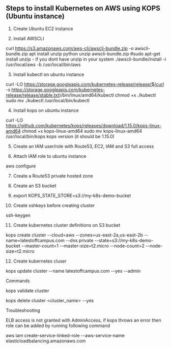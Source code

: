 ## Steps to install Kubernetes on AWS using KOPS (Ubuntu instance)

1. Create Ubuntu EC2 instance

2. Install AWSCLI

 curl https://s3.amazonaws.com/aws-cli/awscli-bundle.zip -o awscli-bundle.zip
 apt install unzip python
 unzip awscli-bundle.zip
 #sudo apt-get install unzip - if you dont have unzip in your system
 ./awscli-bundle/install -i /usr/local/aws -b /usr/local/bin/aws

3. Install kubectl on ubuntu instance

 curl -LO https://storage.googleapis.com/kubernetes-release/release/$(curl -s https://storage.googleapis.com/kubernetes-release/release/stable.txt)/bin/linux/amd64/kubectl
 chmod +x ./kubectl
 sudo mv ./kubectl /usr/local/bin/kubectl
 
4. Install kops on ubuntu instance

 curl -LO  https://github.com/kubernetes/kops/releases/download/1.15.0/kops-linux-amd64
 chmod +x kops-linux-amd64
 sudo mv kops-linux-amd64 /usr/local/bin/kops
 kops version (it should be 1.15.0)
 
 5. Create an IAM user/role with Route53, EC2, IAM and S3 full access
 
 6. Attach IAM role to ubuntu instance
 
aws configure

7. Create a Route53 private hosted zone

8. Create an S3 bucket

9. export KOPS_STATE_STORE=s3://my-k8s-demo-bucket

10. Create sshkeys before creating cluster

ssh-keygen

11. Create kubernetes cluster definitions on S3 bucket

kops create cluster --cloud=aws --zones=us-east-2a,us-east-2b --name=latestoffcampus.com --dns private --state=s3://my-k8s-demo-bucket --master-count=1 --master-size=t2.micro --node-count=2 --node-size=t2.micro

12. Create kubernetes cluser
 
 kops update cluster --name latestoffcampus.com --yes --admin
 
 Commands
 
 kops validate cluster
 
 kops delete cluster <cluster_name> --yes
 
 Troubleshooting
 
 ELB access is not granted with AdminAccess, if kops throws an error then role can be added by running following command
 
aws iam create-service-linked-role --aws-service-name elasticloadbalancing.amazonaws.com
